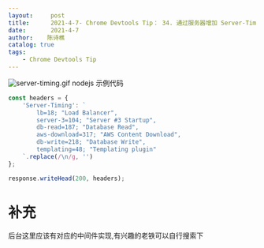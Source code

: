 ```yaml
---
layout:     post
title:      2021-4-7- Chrome Devtools Tip： 34. 通过服务器增加 Server-Timing 响应头展示时间信息
date:       2021-4-7
author:    陈诗樵
catalog: true
tags:
    - Chrome Devtools Tip
---
```


![server-timing.gif](https://upload-images.jianshu.io/upload_images/8156292-dfe3866e1052de27.gif?imageMogr2/auto-orient/strip)
nodejs 示例代码
```js
const headers = {
    'Server-Timing': `
        lb=18; "Load Balancer",
        server-3=104; "Server #3 Startup",
        db-read=187; "Database Read",
        aws-download=317; "AWS Content Download",
        db-write=218; "Database Write",
        templating=48; "Templating plugin"
    `.replace(/\n/g, '')
};

response.writeHead(200, headers);
```
# 补充
后台这里应该有对应的中间件实现,有兴趣的老铁可以自行搜索下